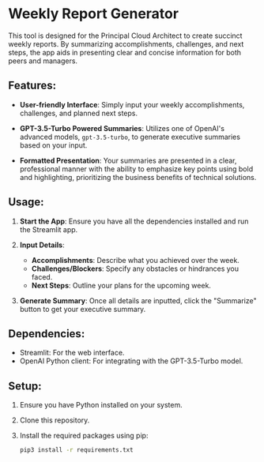 # Weekly Report Generator

This tool is designed for the Principal Cloud Architect to create succinct weekly reports. By summarizing accomplishments, challenges, and next steps, the app aids in presenting clear and concise information for both peers and managers.

## Features:

- **User-friendly Interface**: Simply input your weekly accomplishments, challenges, and planned next steps.
  
- **GPT-3.5-Turbo Powered Summaries**: Utilizes one of OpenAI's advanced models, `gpt-3.5-turbo`, to generate executive summaries based on your input.

- **Formatted Presentation**: Your summaries are presented in a clear, professional manner with the ability to emphasize key points using bold and highlighting, prioritizing the business benefits of technical solutions.

## Usage:

1. **Start the App**: Ensure you have all the dependencies installed and run the Streamlit app.

2. **Input Details**:
    - **Accomplishments**: Describe what you achieved over the week.
    - **Challenges/Blockers**: Specify any obstacles or hindrances you faced.
    - **Next Steps**: Outline your plans for the upcoming week.

3. **Generate Summary**: Once all details are inputted, click the "Summarize" button to get your executive summary.

## Dependencies:

- Streamlit: For the web interface.
- OpenAI Python client: For integrating with the GPT-3.5-Turbo model.

## Setup:

1. Ensure you have Python installed on your system.
2. Clone this repository.
3. Install the required packages using pip:

   ```bash
   pip3 install -r requirements.txt
